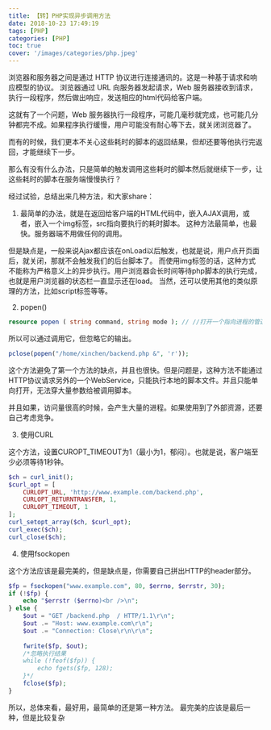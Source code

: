 ```yaml
---
title: 【转】PHP实现异步调用方法
date: 2018-10-23 17:49:19
tags: [PHP]
categories: [PHP]
toc: true
cover: '/images/categories/php.jpeg'
---
```


浏览器和服务器之间是通过 HTTP 协议进行连接通讯的。这是一种基于请求和响应模型的协议。
浏览器通过 URL 向服务器发起请求，Web 服务器接收到请求，执行一段程序，然后做出响应，发送相应的html代码给客户端。

这就有了一个问题，Web 服务器执行一段程序，可能几毫秒就完成，也可能几分钟都完不成。如果程序执行缓慢，用户可能没有耐心等下去，就关闭浏览器了。

而有的时候，我们更本不关心这些耗时的脚本的返回结果，但却还要等他执行完返回，才能继续下一步。

那么有没有什么办法，只是简单的触发调用这些耗时的脚本然后就继续下一步，让这些耗时的脚本在服务端慢慢执行？

经过试验，总结出来几种方法，和大家share：

1. 最简单的办法，就是在返回给客户端的HTML代码中，嵌入AJAX调用，或者，嵌入一个img标签，src指向要执行的耗时脚本。
这种方法最简单，也最快。服务器端不用做任何的调用。

但是缺点是，一般来说Ajax都应该在onLoad以后触发，也就是说，用户点开页面后，就关闭，那就不会触发我们的后台脚本了。
而使用img标签的话，这种方式不能称为严格意义上的异步执行。用户浏览器会长时间等待php脚本的执行完成，也就是用户浏览器的状态栏一直显示还在load。
当然，还可以使用其他的类似原理的方法，比如script标签等等。

2. popen()

```php
resource popen ( string command, string mode ); // //打开一个指向进程的管道，该进程由派生给定的 command 命令执行而产生。打开一个指向进程的管道，该进程由派生给定的 command 命令执行而产生。
``` 
所以可以通过调用它，但忽略它的输出。
```php
pclose(popen("/home/xinchen/backend.php &", 'r'));
```
这个方法避免了第一个方法的缺点，并且也很快。但是问题是，这种方法不能通过HTTP协议请求另外的一个WebService，只能执行本地的脚本文件。并且只能单向打开，无法穿大量参数给被调用脚本。

并且如果，访问量很高的时候，会产生大量的进程。如果使用到了外部资源，还要自己考虑竞争。

3. 使用CURL

这个方法，设置CUROPT_TIMEOUT为1（最小为1，郁闷）。也就是说，客户端至少必须等待1秒钟。
```php
$ch = curl_init();
$curl_opt = [
    CURLOPT_URL, 'http://www.example.com/backend.php',
    CURLOPT_RETURNTRANSFER, 1,
    CURLOPT_TIMEOUT, 1
];
curl_setopt_array($ch, $curl_opt);
curl_exec($ch);
curl_close($ch);
```
4. 使用fsockopen

这个方法应该是最完美的，但是缺点是，你需要自己拼出HTTP的header部分。
```php
$fp = fsockopen("www.example.com", 80, $errno, $errstr, 30);
if (!$fp) {
    echo "$errstr ($errno)<br />\n";
} else {
    $out = "GET /backend.php  / HTTP/1.1\r\n";
    $out .= "Host: www.example.com\r\n";
    $out .= "Connection: Close\r\n\r\n";
 
    fwrite($fp, $out);
    /*忽略执行结果
    while (!feof($fp)) {
        echo fgets($fp, 128);
    }*/
    fclose($fp);
}
```
所以，总体来看，最好用，最简单的还是第一种方法。
最完美的应该是最后一种，但是比较复杂
